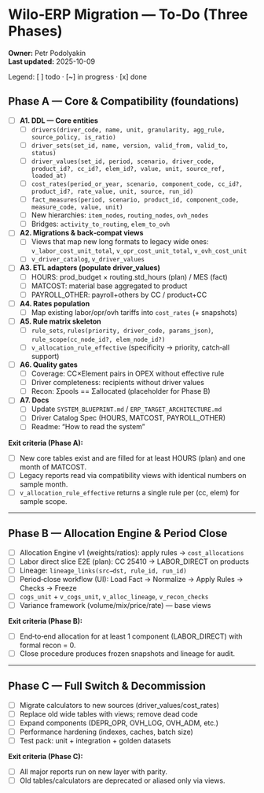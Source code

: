 # Wilo‑ERP Migration — To‑Do (Three Phases)

**Owner:** Petr Podolyakin  
**Last updated:** 2025-10-09

Legend: [ ] todo · [~] in progress · [x] done

## Phase A — Core & Compatibility (foundations)
- [ ] **A1. DDL — Core entities**
  - [ ] `drivers(driver_code, name, unit, granularity, agg_rule, source_policy, is_ratio)`
  - [ ] `driver_sets(set_id, name, version, valid_from, valid_to, status)`
  - [ ] `driver_values(set_id, period, scenario, driver_code, product_id?, cc_id?, elem_id?, value, unit, source_ref, loaded_at)`
  - [ ] `cost_rates(period_or_year, scenario, component_code, cc_id?, product_id?, rate_value, unit, source, run_id)`
  - [ ] `fact_measures(period, scenario, product_id, component_code, measure_code, value, unit)`
  - [ ] New hierarchies: `item_nodes`, `routing_nodes`, `ovh_nodes`
  - [ ] Bridges: `activity_to_routing`, `elem_to_ovh`
- [ ] **A2. Migrations & back‑compat views**
  - [ ] Views that map new long formats to legacy wide ones:  
        `v_labor_cost_unit_total`, `v_opr_cost_unit_total`, `v_ovh_cost_unit`
  - [ ] `v_driver_catalog`, `v_driver_values`
- [ ] **A3. ETL adapters (populate driver_values)**
  - [ ] HOURS: prod_budget × routing.std_hours (plan) / MES (fact)
  - [ ] MATCOST: material base aggregated to product
  - [ ] PAYROLL_OTHER: payroll+others by CC / product+CC
- [ ] **A4. Rates population**
  - [ ] Map existing labor/opr/ovh tariffs into `cost_rates` (+ snapshots)
- [ ] **A5. Rule matrix skeleton**
  - [ ] `rule_sets`, `rules(priority, driver_code, params_json)`, `rule_scope(cc_node_id?, elem_node_id?)`
  - [ ] `v_allocation_rule_effective` (specificity → priority, catch‑all support)
- [ ] **A6. Quality gates**
  - [ ] Coverage: CC×Element pairs in OPEX without effective rule
  - [ ] Driver completeness: recipients without driver values
  - [ ] Recon: Σpools == Σallocated (placeholder for Phase B)
- [ ] **A7. Docs**
  - [ ] Update `SYSTEM_BLUEPRINT.md` / `ERP_TARGET_ARCHITECTURE.md`
  - [ ] Driver Catalog Spec (HOURS, MATCOST, PAYROLL_OTHER)
  - [ ] Readme: “How to read the system”

**Exit criteria (Phase A):**
- [ ] New core tables exist and are filled for at least HOURS (plan) and one month of MATCOST.  
- [ ] Legacy reports read via compatibility views with identical numbers on sample month.  
- [ ] `v_allocation_rule_effective` returns a single rule per (cc, elem) for sample scope.

---

## Phase B — Allocation Engine & Period Close
- [ ] Allocation Engine v1 (weights/ratios): apply rules → `cost_allocations`
- [ ] Labor direct slice E2E (plan): CC 25410 → LABOR_DIRECT on products
- [ ] Lineage: `lineage_links(src→dst, rule_id, run_id)`
- [ ] Period‑close workflow (UI): Load Fact → Normalize → Apply Rules → Checks → Freeze
- [ ] `cogs_unit` + `v_cogs_unit`, `v_alloc_lineage`, `v_recon_checks`
- [ ] Variance framework (volume/mix/price/rate) — base views

**Exit criteria (Phase B):**
- [ ] End‑to‑end allocation for at least 1 component (LABOR_DIRECT) with formal recon = 0.  
- [ ] Close procedure produces frozen snapshots and lineage for audit.

---

## Phase C — Full Switch & Decommission
- [ ] Migrate calculators to new sources (driver_values/cost_rates)
- [ ] Replace old wide tables with views; remove dead code
- [ ] Expand components (DEPR_OPR, OVH_LOG, OVH_ADM, etc.)
- [ ] Performance hardening (indexes, caches, batch size)
- [ ] Test pack: unit + integration + golden datasets

**Exit criteria (Phase C):**
- [ ] All major reports run on new layer with parity.  
- [ ] Old tables/calculators are deprecated or aliased only via views.
